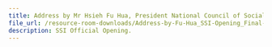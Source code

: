 ```yaml
---
title: Address by Mr Hsieh Fu Hua, President National Council of Social Service at SSI Official Opening
file_url: /resource-room-downloads/Address-by-Fu-Hua_SSI-Opening_Final-(as-at-120417).pdf
description: SSI Official Opening.
---
```


